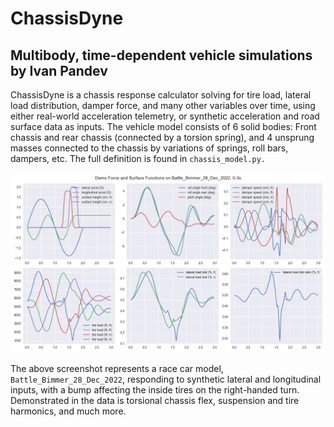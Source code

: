 # ChassisDyne
## Multibody, time-dependent vehicle simulations by Ivan Pandev

ChassisDyne is a chassis response calculator solving for tire load, lateral load distribution, damper force, and many other variables over time, using either real-world acceleration telemetry, or synthetic acceleration and road surface data as inputs. The vehicle model consists of 6 solid bodies: Front chassis and rear chassis (connected by a torsion spring), and 4 unsprung masses connected to the chassis by variations of springs, roll bars, dampers, etc. The full definition is found in `chassis_model.py.`

![alt text](https://github.com/IvanPandevEngineering/ChassisDyne_Alpha/blob/main/demo1.png)

The above screenshot represents a race car model, `Battle_Bimmer_28_Dec_2022`, responding to synthetic lateral and longitudinal inputs, with a bump affecting the inside tires on the right-handed turn. Demonstrated in the data is torsional chassis flex, suspension and tire harmonics, and much more.
